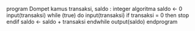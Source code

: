 program Dompet
kamus
    transaksi, saldo : integer
algoritma
    saldo <- 0
    input(transaksi)
    while (true) do
        input(transaksi)
        if transaksi = 0 then
            stop
        endif
        saldo <- saldo + transaksi
    endwhile
    output(saldo)
endprogram